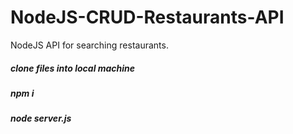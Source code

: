 # NodeJS-CRUD-Restaurants-API
NodeJS API for searching restaurants.

##### clone files into local machine
##### npm i
##### node server.js

